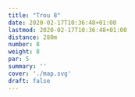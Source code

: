 ```yaml
---
title: "Trou 8"
date: 2020-02-17T10:36:48+01:00
lastmod: 2020-02-17T10:36:48+01:00
distance: 280m
number: 8
weight: 8
par: 5
summary: ''
cover: './map.svg'
draft: false
---
```



